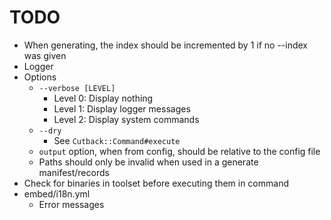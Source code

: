 # TODO

* When generating, the index should be incremented by 1 if no --index was given
* Logger
* Options
  * `--verbose [LEVEL]`
    * Level 0: Display nothing
    * Level 1: Display logger messages
    * Level 2: Display system commands
  * `--dry`
    * See `Cutback::Command#execute`
  * `output` option, when from config, should be relative to the config file
  * Paths should only be invalid when used in a generate manifest/records
* Check for binaries in toolset before executing them in command
* embed/i18n.yml
  * Error messages


